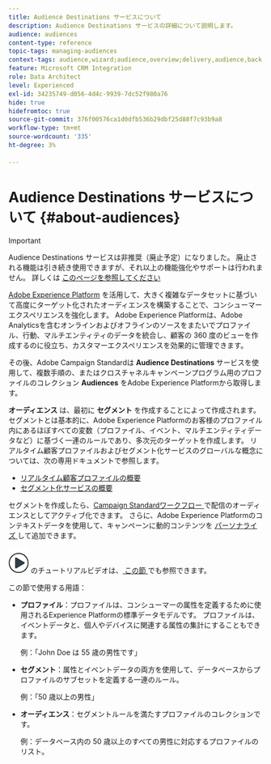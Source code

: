 ```yaml
---
title: Audience Destinations サービスについて
description: Audience Destinations サービスの詳細について説明します。
audience: audiences
content-type: reference
topic-tags: managing-audiences
context-tags: audience,wizard;audience,overview;delivery,audience,back
feature: Microsoft CRM Integration
role: Data Architect
level: Experienced
exl-id: 34235749-d056-4d4c-9939-7dc52f980a76
hide: true
hidefromtoc: true
source-git-commit: 376f00576ca1d0dfb536b29dbf25d88f7c93b9a8
workflow-type: tm+mt
source-wordcount: '335'
ht-degree: 3%

---
```


# Audience Destinations サービスについて {#about-audiences}

>[!IMPORTANT]
>
>Audience Destinations サービスは非推奨（廃止予定）になりました。 廃止される機能は引き続き使用できますが、それ以上の機能強化やサポートは行われません。 詳しくは [ このページを参照してください ](../../rn/using/deprecated-features.md)

[Adobe Experience Platform](https://experienceleague.adobe.com/docs/experience-platform/landing/home.html?lang=ja) を活用して、大きく複雑なデータセットに基づいて高度にターゲット化されたオーディエンスを構築することで、コンシューマーエクスペリエンスを強化します。 Adobe Experience Platformは、Adobe Analyticsを含むオンラインおよびオフラインのソースをまたいでプロファイル、行動、マルチエンティティのデータを統合し、顧客の 360 度のビューを作成するのに役立ち、カスタマーエクスペリエンスを効果的に管理できます。

その後、Adobe Campaign Standardは **Audience Destinations** サービスを使用して、複数手順の、またはクロスチャネルキャンペーンプログラム用のプロファイルのコレクション **Audiences** をAdobe Experience Platformから取得します。

**オーディエンス** は、最初に **セグメント** を作成することによって作成されます。セグメントとは基本的に、Adobe Experience Platformのお客様のプロファイル内にあるほぼすべての変数（プロファイル、イベント、マルチエンティティデータなど）に基づく一連のルールであり、多次元のターゲットを作成します。 リアルタイム顧客プロファイルおよびセグメント化サービスのグローバルな概念については、次の専用ドキュメントで参照します。

* [ リアルタイム顧客プロファイルの概要 ](https://experienceleague.adobe.com/docs/experience-platform/profile/home.html?lang=ja)
* [ セグメント化サービスの概要 ](https://experienceleague.adobe.com/docs/experience-platform/segmentation/home.html?lang=ja)

セグメントを作成したら、[Campaign Standardワークフロー ](../../integrating/using/aep-targeting-audiences.md) で配信のオーディエンスとしてアクティブ化できます。 さらに、Adobe Experience Platformのコンテキストデータを使用して、キャンペーンに動的コンテンツを [ パーソナライズ ](../../integrating/using/aep-personalizing-campaigns.md) して追加できます。

![](assets/do-not-localize/how-to-video.png) のチュートリアルビデオは、[ この節 ](https://experienceleague.adobe.com/docs/campaign-learn/campaign-standard-tutorials/profiles-and-audiences/audience-destinations/audience-destinations-overview.html?lang=ja) でも参照できます。

この節で使用する用語：

* **プロファイル**：プロファイルは、コンシューマーの属性を定義するために使用されるExperience Platformの標準データモデルです。 プロファイルは、イベントデータと、個人やデバイスに関連する属性の集計にすることもできます。

  例：「John Doe は 55 歳の男性です」

* **セグメント**：属性とイベントデータの両方を使用して、データベースからプロファイルのサブセットを定義する一連のルール。

  例：「50 歳以上の男性」

* **オーディエンス**：セグメントルールを満たすプロファイルのコレクションです。

  例：データベース内の 50 歳以上のすべての男性に対応するプロファイルのリスト。
